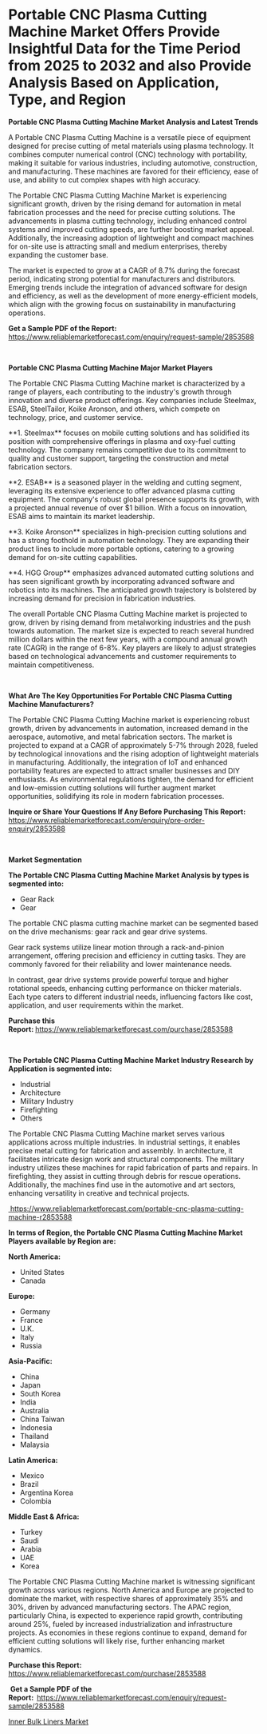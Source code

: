 <p><h1>Portable CNC Plasma Cutting Machine Market Offers Provide Insightful Data for the Time Period from 2025 to 2032 and also Provide Analysis Based on Application, Type, and Region</h1></p><p><strong>Portable CNC Plasma Cutting Machine Market Analysis and Latest Trends</strong></p>
<p><p>A Portable CNC Plasma Cutting Machine is a versatile piece of equipment designed for precise cutting of metal materials using plasma technology. It combines computer numerical control (CNC) technology with portability, making it suitable for various industries, including automotive, construction, and manufacturing. These machines are favored for their efficiency, ease of use, and ability to cut complex shapes with high accuracy.</p><p>The Portable CNC Plasma Cutting Machine Market is experiencing significant growth, driven by the rising demand for automation in metal fabrication processes and the need for precise cutting solutions. The advancements in plasma cutting technology, including enhanced control systems and improved cutting speeds, are further boosting market appeal. Additionally, the increasing adoption of lightweight and compact machines for on-site use is attracting small and medium enterprises, thereby expanding the customer base.</p><p>The market is expected to grow at a CAGR of 8.7% during the forecast period, indicating strong potential for manufacturers and distributors. Emerging trends include the integration of advanced software for design and efficiency, as well as the development of more energy-efficient models, which align with the growing focus on sustainability in manufacturing operations.</p></p>
<p><strong>Get a Sample PDF of the Report:&nbsp;</strong> <a href="https://www.reliablemarketforecast.com/enquiry/request-sample/2853588?utm_campaign=3357&utm_medium=2&utm_source=Github&utm_content=ia&utm_term=12032025&utm_id=portable-cnc-plasma-cutting-machine">https://www.reliablemarketforecast.com/enquiry/request-sample/2853588</a></p>
<p>&nbsp;</p>
<p><strong>Portable CNC Plasma Cutting Machine Major Market Players</strong></p>
<p><p>The Portable CNC Plasma Cutting Machine market is characterized by a range of players, each contributing to the industry's growth through innovation and diverse product offerings. Key companies include Steelmax, ESAB, SteelTailor, Koike Aronson, and others, which compete on technology, price, and customer service.</p><p>**1. Steelmax** focuses on mobile cutting solutions and has solidified its position with comprehensive offerings in plasma and oxy-fuel cutting technology. The company remains competitive due to its commitment to quality and customer support, targeting the construction and metal fabrication sectors.</p><p>**2. ESAB** is a seasoned player in the welding and cutting segment, leveraging its extensive experience to offer advanced plasma cutting equipment. The company's robust global presence supports its growth, with a projected annual revenue of over $1 billion. With a focus on innovation, ESAB aims to maintain its market leadership.</p><p>**3. Koike Aronson** specializes in high-precision cutting solutions and has a strong foothold in automation technology. They are expanding their product lines to include more portable options, catering to a growing demand for on-site cutting capabilities.</p><p>**4. HGG Group** emphasizes advanced automated cutting solutions and has seen significant growth by incorporating advanced software and robotics into its machines. The anticipated growth trajectory is bolstered by increasing demand for precision in fabrication industries.</p><p>The overall Portable CNC Plasma Cutting Machine market is projected to grow, driven by rising demand from metalworking industries and the push towards automation. The market size is expected to reach several hundred million dollars within the next few years, with a compound annual growth rate (CAGR) in the range of 6-8%. Key players are likely to adjust strategies based on technological advancements and customer requirements to maintain competitiveness.</p></p>
<p>&nbsp;</p>
<p><strong>What Are The Key Opportunities For Portable CNC Plasma Cutting Machine Manufacturers?</strong></p>
<p><p>The Portable CNC Plasma Cutting Machine market is experiencing robust growth, driven by advancements in automation, increased demand in the aerospace, automotive, and metal fabrication sectors. The market is projected to expand at a CAGR of approximately 5-7% through 2028, fueled by technological innovations and the rising adoption of lightweight materials in manufacturing. Additionally, the integration of IoT and enhanced portability features are expected to attract smaller businesses and DIY enthusiasts. As environmental regulations tighten, the demand for efficient and low-emission cutting solutions will further augment market opportunities, solidifying its role in modern fabrication processes.</p></p>
<p><strong>Inquire or Share Your Questions If Any Before Purchasing This Report:</strong> <a href="https://www.reliablemarketforecast.com/enquiry/pre-order-enquiry/2853588?utm_campaign=3357&utm_medium=2&utm_source=Github&utm_content=ia&utm_term=12032025&utm_id=portable-cnc-plasma-cutting-machine">https://www.reliablemarketforecast.com/enquiry/pre-order-enquiry/2853588</a></p>
<p>&nbsp;</p>
<p><strong>Market Segmentation</strong></p>
<p><strong>The Portable CNC Plasma Cutting Machine Market Analysis by types is segmented into:</strong></p>
<p><ul><li>Gear Rack</li><li>Gear</li></ul></p>
<p><p>The portable CNC plasma cutting machine market can be segmented based on the drive mechanisms: gear rack and gear drive systems. </p><p>Gear rack systems utilize linear motion through a rack-and-pinion arrangement, offering precision and efficiency in cutting tasks. They are commonly favored for their reliability and lower maintenance needs. </p><p>In contrast, gear drive systems provide powerful torque and higher rotational speeds, enhancing cutting performance on thicker materials. Each type caters to different industrial needs, influencing factors like cost, application, and user requirements within the market.</p></p>
<p><strong>Purchase this Report:&nbsp;</strong><a href="https://www.reliablemarketforecast.com/purchase/2853588?utm_campaign=3357&utm_medium=2&utm_source=Github&utm_content=ia&utm_term=12032025&utm_id=portable-cnc-plasma-cutting-machine">https://www.reliablemarketforecast.com/purchase/2853588</a></p>
<p>&nbsp;</p>
<p><strong>The Portable CNC Plasma Cutting Machine Market Industry Research by Application is segmented into:</strong></p>
<p><ul><li>Industrial</li><li>Architecture</li><li>Military Industry</li><li>Firefighting</li><li>Others</li></ul></p>
<p><p>The Portable CNC Plasma Cutting Machine market serves various applications across multiple industries. In industrial settings, it enables precise metal cutting for fabrication and assembly. In architecture, it facilitates intricate design work and structural components. The military industry utilizes these machines for rapid fabrication of parts and repairs. In firefighting, they assist in cutting through debris for rescue operations. Additionally, the machines find use in the automotive and art sectors, enhancing versatility in creative and technical projects.</p></p>
<p><a href="https://www.reliablemarketforecast.com/portable-cnc-plasma-cutting-machine-r2853588?utm_campaign=3357&utm_medium=2&utm_source=Github&utm_content=ia&utm_term=12032025&utm_id=portable-cnc-plasma-cutting-machine">&nbsp;https://www.reliablemarketforecast.com/portable-cnc-plasma-cutting-machine-r2853588</a></p>
<p><strong>In terms of Region, the Portable CNC Plasma Cutting Machine Market Players available by Region are:</strong></p>
<p>
    <p> <strong> North America: </strong>
        <ul>
            <li>United States</li>
            <li>Canada</li>
        </ul>
        </p> 
    <p> <strong> Europe: </strong>
        <ul>
            <li>Germany</li>
            <li>France</li>
            <li>U.K.</li>
            <li>Italy</li>
            <li>Russia</li>
        </ul>
        </p> 
    <p> <strong> Asia-Pacific: </strong>
        <ul>
            <li>China</li>
            <li>Japan</li>
            <li>South Korea</li>
            <li>India</li>
            <li>Australia</li>
            <li>China Taiwan</li>
            <li>Indonesia</li>
            <li>Thailand</li>
            <li>Malaysia</li>
        </ul>
        </p> 
    <p> <strong> Latin America: </strong>
        <ul>
            <li>Mexico</li>
            <li>Brazil</li>
            <li>Argentina Korea</li>
            <li>Colombia</li>
        </ul>
        </p> 
    <p> <strong> Middle East & Africa: </strong>
        <ul>
            <li>Turkey</li>
            <li>Saudi</li>
            <li>Arabia</li>
            <li>UAE</li>
            <li>Korea</li>
        </ul>
    </p>
    </p>
<p><p>The Portable CNC Plasma Cutting Machine market is witnessing significant growth across various regions. North America and Europe are projected to dominate the market, with respective shares of approximately 35% and 30%, driven by advanced manufacturing sectors. The APAC region, particularly China, is expected to experience rapid growth, contributing around 25%, fueled by increased industrialization and infrastructure projects. As economies in these regions continue to expand, demand for efficient cutting solutions will likely rise, further enhancing market dynamics.</p></p>
<p><strong>Purchase this Report: </strong><a href="https://www.reliablemarketforecast.com/purchase/2853588?utm_campaign=3357&utm_medium=2&utm_source=Github&utm_content=ia&utm_term=12032025&utm_id=portable-cnc-plasma-cutting-machine">https://www.reliablemarketforecast.com/purchase/2853588</a></p>
<p>&nbsp;<strong>Get a Sample PDF of the Report:&nbsp;&nbsp;</strong><a href="https://www.reliablemarketforecast.com/enquiry/request-sample/2853588?utm_campaign=3357&utm_medium=2&utm_source=Github&utm_content=ia&utm_term=12032025&utm_id=portable-cnc-plasma-cutting-machine">https://www.reliablemarketforecast.com/enquiry/request-sample/2853588</a></p>
<p><strong></strong></p>
<p><p><a href="https://github.com/antonioc6hal/Market-Research-Report-List-1/blob/main/inner-bulk-liners-market.md?utm_campaign=3357&utm_medium=2&utm_source=Github&utm_content=ia&utm_term=12032025&utm_id=portable-cnc-plasma-cutting-machine">Inner Bulk Liners Market</a></p></p>